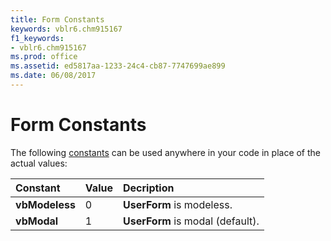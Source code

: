 ```yaml
---
title: Form Constants
keywords: vblr6.chm915167
f1_keywords:
- vblr6.chm915167
ms.prod: office
ms.assetid: ed5817aa-1233-24c4-cb87-7747699ae899
ms.date: 06/08/2017
---
```



# Form Constants

The following [constants](vbe-glossary.md) can be used anywhere in your code in place of the actual values:



|**Constant**|**Value**|**Decription**|
|:-----|:-----|:-----|
|**vbModeless**|0|**UserForm** is modeless.|
|**vbModal**|1|**UserForm** is modal (default).|

